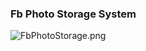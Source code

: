 ### Fb Photo Storage System

![FbPhotoStorage.png](https://github.com/codewonkamentor/SystemDesign/blob/main/FbPhotoStorage/FbPhotoStorage.png)
